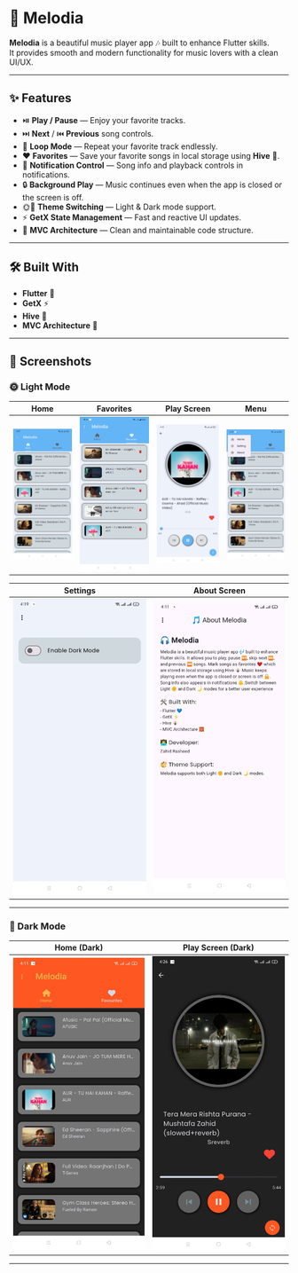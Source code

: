 # 🎵 Melodia

**Melodia** is a beautiful music player app 🎶 built to enhance Flutter skills.  
It provides smooth and modern functionality for music lovers with a clean UI/UX.  

---

## ✨ Features
- ⏯️ **Play / Pause** — Enjoy your favorite tracks.
- ⏭️ **Next** / ⏮️ **Previous** song controls.
- 🔁 **Loop Mode** — Repeat your favorite track endlessly.
- ❤️ **Favorites** — Save your favorite songs in local storage using **Hive** 🐝.
- 🔔 **Notification Control** — Song info and playback controls in notifications.
- 🔒 **Background Play** — Music continues even when the app is closed or the screen is off.
- 🌞🌙 **Theme Switching** — Light & Dark mode support.
- ⚡ **GetX State Management** — Fast and reactive UI updates.
- 🧱 **MVC Architecture** — Clean and maintainable code structure.

---

## 🛠 Built With
- **Flutter** 💙  
- **GetX** ⚡  
- **Hive** 🐝  
- **MVC Architecture** 🧱  


---

## 📸 Screenshots  

### 🌞 Light Mode  
| Home | Favorites | Play Screen | Menu |
|------|-----------|-------------|------|
| ![Home](screenshots/home.jpg) | ![Favorites](screenshots/favourites.jpg) | ![Play Screen](screenshots/play_screen.jpg) | ![Menu](screenshots/menu.jpg) |

| Settings | About Screen |
|----------|--------------|
| ![Settings](screenshots/settings.jpg) | ![About Screen](screenshots/about_screen.jpg) |

---

### 🌙 Dark Mode  
| Home (Dark) | Play Screen (Dark) |
|-------------|--------------------|
| ![Home Dark](screenshots/home_dark.jpg) | ![Play Screen Dark](screenshots/play_screen_darkmode.jpg) |

---
